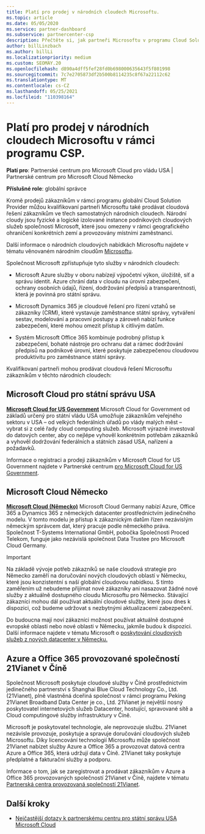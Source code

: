 ```yaml
---
title: Platí pro prodej v národních cloudech Microsoftu.
ms.topic: article
ms.date: 05/05/2020
ms.service: partner-dashboard
ms.subservice: partnercenter-csp
description: Přečtěte si, jak partneři Microsoftu v programu Cloud Solution Provider můžou prodávat zákazníkům zaregistrovaným v podporovaných národních cloudech.
author: billLinzbach
ms.author: billLi
ms.localizationpriority: medium
ms.custom: SEOMAY.20
ms.openlocfilehash: d890a4dff5fef28fd0b698000635643f5f801998
ms.sourcegitcommit: 7c7e2705873df2b500b8114235c8f67a22112c62
ms.translationtype: MT
ms.contentlocale: cs-CZ
ms.lasthandoff: 05/25/2021
ms.locfileid: "110398164"
---
```

# <a name="apply-to-sell-in-microsoft-national-clouds-as-part-of-the-csp-program"></a>Platí pro prodej v národních cloudech Microsoftu v rámci programu CSP.

**Platí pro**: Partnerské centrum pro Microsoft Cloud pro vládu USA | Partnerské centrum pro Microsoft Cloud Německo

**Příslušné role**: globální správce

Kromě prodejů zákazníkům v rámci programu globální Cloud Solution Provider můžou kvalifikovaní partneři Microsoftu také prodávat cloudová řešení zákazníkům ve třech samostatných národních cloudech. Národní cloudy jsou fyzické a logické izolované instance podnikových cloudových služeb společnosti Microsoft, které jsou omezeny v rámci geografického ohraničení konkrétních zemí a provozovány místními zaměstnanci.

Další informace o národních cloudových nabídkách Microsoftu najdete v tématu věnovaném národním cloudům [Microsoftu](https://www.microsoft.com/trustcenter/cloudservices/nationalcloud).

Společnost Microsoft zpřístupňuje tyto služby v národních cloudech:

-   Microsoft Azure služby v oboru nabízejí výpočetní výkon, úložiště, síť a správu identit. Azure chrání data v cloudu na úrovni zabezpečení, ochrany osobních údajů, řízení, dodržování předpisů a transparentnosti, která je povinná pro státní správu.

-   Microsoft Dynamics 365 je cloudové řešení pro řízení vztahů se zákazníky (CRM), které vystavuje zaměstnance státní správy, vytváření sestav, modelování a pracovní postupy a zároveň nabízí funkce zabezpečení, které mohou omezit přístup k citlivým datům.

-   Systém Microsoft Office 365 kombinuje podrobný přístup k zabezpečení, bohaté nástroje pro ochranu dat a rámec dodržování předpisů na podnikové úrovni, které poskytuje zabezpečenou cloudovou produktivitu pro zaměstnance státní správy.

Kvalifikovaní partneři mohou prodávat cloudová řešení Microsoftu zákazníkům v těchto národních cloudech:

## <a name="microsoft-cloud-for-us-government"></a>Microsoft Cloud pro státní správu USA

[**Microsoft Cloud for US Government**](https://www.microsoft.com/trustcenter/cloudservices/nationalcloud#Microsoft_Cloud_for_US) Microsoft Cloud for Government od základů určený pro státní vládu USA umožňuje zákazníkům veřejného sektoru v USA – od velkých federálních úřadů po vlády malých měst – vybrat si z celé řady cloud computing služeb. Microsoft výrazně investoval do datových center, aby co nejlépe vyhověl konkrétním potřebám zákazníků a vyhověl dodržování federálních a státních zásad USA, nařízení a požadavků. 

Informace o registraci a prodeji zákazníkům v Microsoft Cloud for US Government najdete v Partnerské centrum [pro Microsoft Cloud for US Government](partner-center-for-microsoft-us-govt-cloud.md).

## <a name="microsoft-cloud-germany"></a>Microsoft Cloud Německo

[**Microsoft Cloud (Německo)**](https://www.microsoft.com/trustcenter/cloudservices/nationalcloud#Microsoft_Cloud_Germany) Microsoft Cloud Germany nabízí Azure, Office 365 a Dynamics 365 z německých datacenter prostřednictvím jedinečného modelu. V tomto modelu je přístup k zákaznickým datům řízen nezávislým německým správcem dat, který pracuje podle německého práva. Společnost T-Systems International GmbH, pobočka Společnosti Proced Telekom, funguje jako nezávislá společnost Data Trustee pro Microsoft Cloud Germany.

> [!IMPORTANT]  
> Na základě vývoje potřeb zákazníků se naše cloudová strategie pro Německo zaměří na doručování nových cloudových oblastí v Německu, které jsou konzistentní s naší globální cloudovou nabídkou. S tímto zaměřením už nebudeme přijímat nové zákazníky ani nasazovat žádné nové služby z aktuálně dostupného cloudu Microsoftu pro Německo. Stávající zákazníci mohou dál používat aktuální cloudové služby, které jsou dnes k dispozici, což budeme udržovat s nezbytnými aktualizacemi zabezpečení.
>  
> Do budoucna mají noví zákazníci možnost používat aktuálně dostupné evropské oblasti nebo nové oblasti v Německu, jakmile budou k dispozici. Další informace najdete v tématu Microsoft o [poskytování cloudových služeb z nových datacenter v Německu.](https://news.microsoft.com/europe/2018/08/31/microsoft-to-deliver-cloud-services-from-new-datacentres-in-germany-in-2019-to-meet-evolving-customer-needs/)

    
## <a name="azure-and-office-365-operated-by-21vianet-in-china"></a>Azure a Office 365 provozované společností 21Vianet v Číně

Společnost Microsoft poskytuje cloudové služby v Číně prostřednictvím jedinečného partnerství s Shanghai Blue Cloud Technology Co., Ltd. (21Vianet), plně vlastněná dceřiná společnost v rámci programu Peking 21Vianet Broadband Data Center je co., Ltd. 21Vianet je největší nosný poskytovatel internetových služeb Datacenter, hostující, spravované sítě a Cloud computingové služby infrastruktury v Číně. 

Microsoft je poskytovatel technologie, ale neprovozuje službu. 21Vianet nezávisle provozuje, poskytuje a spravuje doručování cloudových služeb Microsoftu. Díky licencování technologií Microsoftu může společnost 21Vianet nabízet služby Azure a Office 365 a provozovat datová centra Azure a Office 365, která udržují data v Číně. 21Vianet taky poskytuje předplatné a fakturační služby a podporu.

Informace o tom, jak se zaregistrovat a prodávat zákazníkům v Azure a Office 365 provozovaných společností 21Vianet v Číně, najdete v tématu [Partnerská centra provozovaná společností 21Vianet](https://www.21vbluecloud.com/partner-china/welcome/).

## <a name="next-steps"></a>Další kroky

- [Nejčastější dotazy k partnerskému centru pro státní správu USA Microsoft Cloud](faq-for-us-govt-cloud.md)
